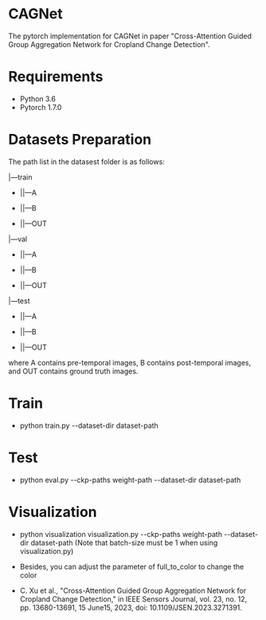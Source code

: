# CAGNet
The pytorch implementation for CAGNet in paper "Cross-Attention Guided Group Aggregation Network for Cropland Change Detection".
# Requirements
* Python 3.6
* Pytorch 1.7.0

# Datasets Preparation
The path list in the datasest folder is as follows:

|—train

* ||—A

* ||—B

* ||—OUT

|—val

* ||—A

* ||—B

* ||—OUT

|—test

* ||—A

* ||—B

* ||—OUT


where A contains pre-temporal images, B contains post-temporal images, and OUT contains ground truth images.
# Train
* python train.py --dataset-dir dataset-path
# Test
* python eval.py --ckp-paths weight-path --dataset-dir dataset-path
# Visualization
* python visualization visualization.py --ckp-paths weight-path --dataset-dir dataset-path (Note that batch-size must be 1 when using visualization.py)
* Besides, you can adjust the parameter of full_to_color to change the color

* C. Xu et al., "Cross-Attention Guided Group Aggregation Network for Cropland Change Detection," in IEEE Sensors Journal, vol. 23, no. 12, pp. 13680-13691, 15 June15, 2023, doi: 10.1109/JSEN.2023.3271391.
